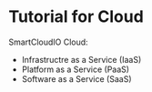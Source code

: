 # Tutorial for Cloud

SmartCloudIO Cloud:

- Infrastructre as a Service (IaaS)
- Platform as a Service (PaaS)
- Software as a Service (SaaS)



